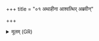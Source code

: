 +++
title = "०१ अथाहीना आश्वत्थिर् अब्रवीन्"

+++
<details><summary>मूलम् (GR)</summary>

अथाहीना आश्वत्थिर् अब्रवीन्  
न ताद् ब्राह्मणं निन्दानि याद् एनम् अशृणोन्  
नेद् इष्टापूर्तेन वि भवानीति ॥
</details>